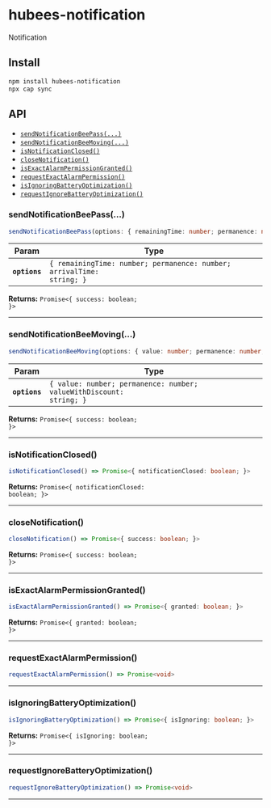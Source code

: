 # hubees-notification

Notification

## Install

```bash
npm install hubees-notification
npx cap sync
```

## API

<docgen-index>

* [`sendNotificationBeePass(...)`](#sendnotificationbeepass)
* [`sendNotificationBeeMoving(...)`](#sendnotificationbeemoving)
* [`isNotificationClosed()`](#isnotificationclosed)
* [`closeNotification()`](#closenotification)
* [`isExactAlarmPermissionGranted()`](#isexactalarmpermissiongranted)
* [`requestExactAlarmPermission()`](#requestexactalarmpermission)
* [`isIgnoringBatteryOptimization()`](#isignoringbatteryoptimization)
* [`requestIgnoreBatteryOptimization()`](#requestignorebatteryoptimization)

</docgen-index>

<docgen-api>
<!--Update the source file JSDoc comments and rerun docgen to update the docs below-->

### sendNotificationBeePass(...)

```typescript
sendNotificationBeePass(options: { remainingTime: number; permanence: number; arrivalTime: string; }) => Promise<{ success: boolean; }>
```

| Param         | Type                                                                             |
| ------------- | -------------------------------------------------------------------------------- |
| **`options`** | <code>{ remainingTime: number; permanence: number; arrivalTime: string; }</code> |

**Returns:** <code>Promise&lt;{ success: boolean; }&gt;</code>

--------------------


### sendNotificationBeeMoving(...)

```typescript
sendNotificationBeeMoving(options: { value: number; permanence: number; valueWithDiscount: string; }) => Promise<{ success: boolean; }>
```

| Param         | Type                                                                           |
| ------------- | ------------------------------------------------------------------------------ |
| **`options`** | <code>{ value: number; permanence: number; valueWithDiscount: string; }</code> |

**Returns:** <code>Promise&lt;{ success: boolean; }&gt;</code>

--------------------


### isNotificationClosed()

```typescript
isNotificationClosed() => Promise<{ notificationClosed: boolean; }>
```

**Returns:** <code>Promise&lt;{ notificationClosed: boolean; }&gt;</code>

--------------------


### closeNotification()

```typescript
closeNotification() => Promise<{ success: boolean; }>
```

**Returns:** <code>Promise&lt;{ success: boolean; }&gt;</code>

--------------------


### isExactAlarmPermissionGranted()

```typescript
isExactAlarmPermissionGranted() => Promise<{ granted: boolean; }>
```

**Returns:** <code>Promise&lt;{ granted: boolean; }&gt;</code>

--------------------


### requestExactAlarmPermission()

```typescript
requestExactAlarmPermission() => Promise<void>
```

--------------------


### isIgnoringBatteryOptimization()

```typescript
isIgnoringBatteryOptimization() => Promise<{ isIgnoring: boolean; }>
```

**Returns:** <code>Promise&lt;{ isIgnoring: boolean; }&gt;</code>

--------------------


### requestIgnoreBatteryOptimization()

```typescript
requestIgnoreBatteryOptimization() => Promise<void>
```

--------------------

</docgen-api>
